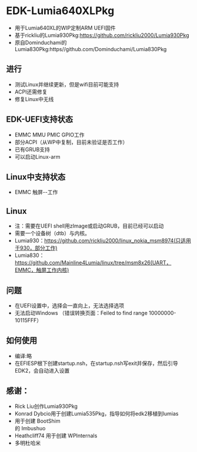 # EDK-Lumia640XLPkg
- 用于Lumia640XL的WIP定制ARM UEFI固件
- 基于rickliu的Lumia930Pkg:https://github.com/rickliu2000/Lumia930Pkg
- 原自Dominduchami的Lumia830Pkg:https//github.com/Dominduchami/Lumia830Pkg

## 进行
- 测试Linux并继续更新，但是wifi目前可能支持
- ACPI还需修复
- 修复Linux中无线

## EDK-UEFI支持状态
- EMMC MMU PMIC GPIO工作
- 部分ACPI（从WP中复制，目前未验证是否工作）
- 已有GRUB支持
- 可以启动Linux-arm

## Linux中支持状态
- EMMC 触屏--工作

##  Linux
- 注：需要在UEFI shell用zImage或启动GRUB，目前已经可以启动
- 需要一个设备树（dtb）与内核。
- Lumia930：https://github.com/rickliu2000/linux_nokia_msm8974(只适用于930，部分工作)
- Lumia830：https://github.com/Mainline4Lumia/linux/tree/msm8x26(UART，EMMC，触屏工作内核)

## 问题
- 在UEFI设置中，选择会一直向上，无法选择选项
- 无法启动Windows （错误转换页面：Feiled to find range 10000000-10115FFF）

## 如何使用
- 编译:略
- 在EFIESP根下创建startup.nsh，在startup.nsh写exit并保存，然后引导 EDK2，会自动进入设置

## 感谢：
 - Rick Liu创作Lumia930Pkg<br/>
 - Konrad Dybcio用于创建Lumia535Pkg，指导如何将edk2移植到lumias<br/>
 - 用于创建 BootShim<br/> 的 Imbushuo
 - Heathcliff74 用于创建 WPInternals<br/>
 - 多明杜哈米<br/>
